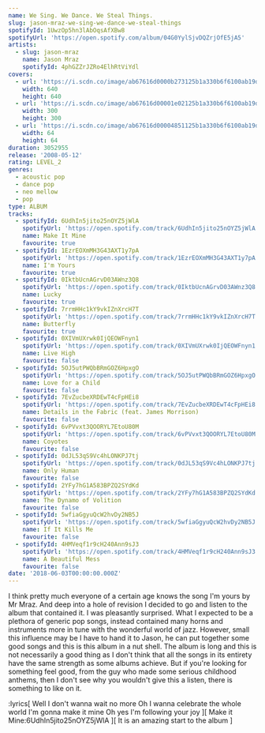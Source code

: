 ```yaml
---
name: We Sing. We Dance. We Steal Things.
slug: jason-mraz-we-sing-we-dance-we-steal-things
spotifyId: 1UwzOp5hn3lAbOqsAfXBw8
spotifyUrl: 'https://open.spotify.com/album/04G0YylSjvDQZrjOfE5jA5'
artists:
  - slug: jason-mraz
    name: Jason Mraz
    spotifyId: 4phGZZrJZRo4ElhRtViYdl
covers:
  - url: 'https://i.scdn.co/image/ab67616d0000b273125b1a330b6f6100ab19dbed'
    width: 640
    height: 640
  - url: 'https://i.scdn.co/image/ab67616d00001e02125b1a330b6f6100ab19dbed'
    width: 300
    height: 300
  - url: 'https://i.scdn.co/image/ab67616d00004851125b1a330b6f6100ab19dbed'
    width: 64
    height: 64
duration: 3052955
release: '2008-05-12'
rating: LEVEL_2
genres:
  - acoustic pop
  - dance pop
  - neo mellow
  - pop
type: ALBUM
tracks:
  - spotifyId: 6UdhIn5jito25nOYZ5jWlA
    spotifyUrl: 'https://open.spotify.com/track/6UdhIn5jito25nOYZ5jWlA'
    name: Make It Mine
    favourite: true
  - spotifyId: 1EzrEOXmMH3G43AXT1y7pA
    spotifyUrl: 'https://open.spotify.com/track/1EzrEOXmMH3G43AXT1y7pA'
    name: I'm Yours
    favourite: true
  - spotifyId: 0IktbUcnAGrvD03AWnz3Q8
    spotifyUrl: 'https://open.spotify.com/track/0IktbUcnAGrvD03AWnz3Q8'
    name: Lucky
    favourite: true
  - spotifyId: 7rrmHHc1kY9vkIZnXrcH7T
    spotifyUrl: 'https://open.spotify.com/track/7rrmHHc1kY9vkIZnXrcH7T'
    name: Butterfly
    favourite: true
  - spotifyId: 0XIVmUXrwk0IjQEOWFnyn1
    spotifyUrl: 'https://open.spotify.com/track/0XIVmUXrwk0IjQEOWFnyn1'
    name: Live High
    favourite: false
  - spotifyId: 5OJ5utPWQbBRmGOZ6HpxgO
    spotifyUrl: 'https://open.spotify.com/track/5OJ5utPWQbBRmGOZ6HpxgO'
    name: Love for a Child
    favourite: false
  - spotifyId: 7EvZucbeXRDEwT4cFpHEi8
    spotifyUrl: 'https://open.spotify.com/track/7EvZucbeXRDEwT4cFpHEi8'
    name: Details in the Fabric (feat. James Morrison)
    favourite: false
  - spotifyId: 6vPVvxt3QOORYL7EtoU80M
    spotifyUrl: 'https://open.spotify.com/track/6vPVvxt3QOORYL7EtoU80M'
    name: Coyotes
    favourite: false
  - spotifyId: 0dJL53qS9Vc4hLONKPJ7tj
    spotifyUrl: 'https://open.spotify.com/track/0dJL53qS9Vc4hLONKPJ7tj'
    name: Only Human
    favourite: false
  - spotifyId: 2YFy7hG1A583BPZQ2SYdKd
    spotifyUrl: 'https://open.spotify.com/track/2YFy7hG1A583BPZQ2SYdKd'
    name: The Dynamo of Volition
    favourite: false
  - spotifyId: 5wfiaGgyuQcW2hvDy2NB5J
    spotifyUrl: 'https://open.spotify.com/track/5wfiaGgyuQcW2hvDy2NB5J'
    name: If It Kills Me
    favourite: false
  - spotifyId: 4HMVeqf1r9cH240Ann9sJ3
    spotifyUrl: 'https://open.spotify.com/track/4HMVeqf1r9cH240Ann9sJ3'
    name: A Beautiful Mess
    favourite: false
date: '2018-06-03T00:00:00.000Z'
---
```


I think pretty much everyone of a certain age knows the song I'm yours by Mr Mraz. And deep
into a hole of revision I decided to go and listen to the album that contained it. I was
pleasantly surprised. What I expected to be a plethora of generic pop songs, instead
contained many horns and instruments more in tune with the wonderful world of jazz. However,
small this influence may be I have to hand it to Jason, he can put together some good songs
and this is this album in a nut shell. The album is long and this is not necessarily a good
thing as I don't think that all the songs in its entirety have the same strength as some albums
achieve. But if you're looking for something feel good, from the guy who made some
serious childhood anthems, then I don't see why you wouldn't give this a listen, there is
something to like on it.

:lyrics[
  Well I don't wanna wait no more
  Oh I wanna celebrate the whole world
  I'm gonna make it mine
  Oh yes I'm following your joy
][
  Make it Mine:6UdhIn5jito25nOYZ5jWlA
][
  It is an amazing start to the album
]
